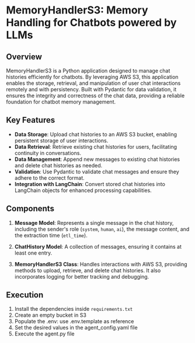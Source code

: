 # MemoryHandlerS3: Memory Handling for Chatbots powered by LLMs

## Overview

MemoryHandlerS3 is a Python application designed to manage chat histories efficiently for chatbots. By leveraging AWS S3, this application enables the storage, retrieval, and manipulation of user chat interactions remotely and with persistency.
Built with Pydantic for data validation, it ensures the integrity and correctness of the chat data, providing a reliable foundation for chatbot memory management.

## Key Features

- **Data Storage**: Upload chat histories to an AWS S3 bucket, enabling persistent storage of user interactions.
- **Data Retrieval**: Retrieve existing chat histories for users, facilitating continuity in conversations.
- **Data Management**: Append new messages to existing chat histories and delete chat histories as needed.
- **Validation**: Use Pydantic to validate chat messages and ensure they adhere to the correct format.
- **Integration with LangChain**: Convert stored chat histories into LangChain objects for enhanced processing capabilities.

## Components

1. **Message Model**: Represents a single message in the chat history, including the sender's role (`system`, `human`, `ai`), the message content, and the extraction time (`etl_time`).

2. **ChatHistory Model**: A collection of messages, ensuring it contains at least one entry.

3. **MemoryHandlerS3 Class**: Handles interactions with AWS S3, providing methods to upload, retrieve, and delete chat histories. It also incorporates logging for better tracking and debugging.

## Execution

1) Install the dependencies inside `requirements.txt`
2) Create an empty bucket in S3
3) Populate the .env: use .env.template as reference
4) Set the desired values in the agent_config.yaml file
5) Execute the agent.py file
